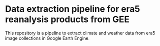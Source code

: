 # Data extraction pipeline for era5 reanalysis products from GEE

This repository is a pipeline to extract climate and weather data from era5 image collections in Google Earth Engine. 
